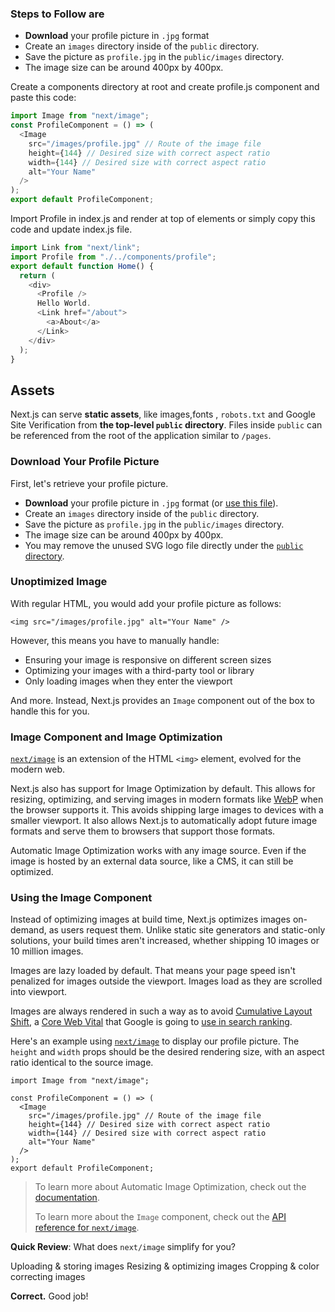 ### Steps to Follow are 
*   **Download** your profile picture in `.jpg` format
*   Create an `images` directory inside of the `public` directory.
*   Save the picture as `profile.jpg` in the `public/images` directory.
*   The image size can be around 400px by 400px.

Create a components directory at root and create profile.js component and paste this code:
```javascript
import Image from "next/image";
const ProfileComponent = () => (
  <Image
    src="/images/profile.jpg" // Route of the image file
    height={144} // Desired size with correct aspect ratio
    width={144} // Desired size with correct aspect ratio
    alt="Your Name"
  />
);
export default ProfileComponent;
```
Import Profile in index.js and render at top of elements or simply copy this code and update index.js file.
```javascript
import Link from "next/link";
import Profile from "./../components/profile";
export default function Home() {
  return (
    <div>
      <Profile />
      Hello World.
      <Link href="/about">
        <a>About</a>
      </Link>
    </div>
  );
}
```
Assets
------

Next.js can serve **static assets**, like images,fonts  , `robots.txt` and Google Site Verification from  **the top-level `public` directory**. Files inside `public` can be referenced from the root of the application similar to `/pages`.

### Download Your Profile Picture

First, let's retrieve your profile picture.

*   **Download** your profile picture in `.jpg` format (or [use this file](https://github.com/vercel/next-learn/blob/master/basics/basics-final/public/images/profile.jpg)).
*   Create an `images` directory inside of the `public` directory.
*   Save the picture as `profile.jpg` in the `public/images` directory.
*   The image size can be around 400px by 400px.
*   You may remove the unused SVG logo file directly under the [`public` directory](/docs/basic-features/static-file-serving).

### Unoptimized Image

With regular HTML, you would add your profile picture as follows:

    <img src="/images/profile.jpg" alt="Your Name" />
    

However, this means you have to manually handle:

*   Ensuring your image is responsive on different screen sizes
*   Optimizing your images with a third-party tool or library
*   Only loading images when they enter the viewport

And more. Instead, Next.js provides an `Image` component out of the box to handle this for you.

### Image Component and Image Optimization

[`next/image`](/docs/api-reference/next/image) is an extension of the HTML `<img>` element, evolved for the modern web.

Next.js also has support for Image Optimization by default. This allows for resizing, optimizing, and serving images in modern formats like [WebP](https://developer.mozilla.org/en-US/docs/Web/Media/Formats/Image_types#webp) when the browser supports it. This avoids shipping large images to devices with a smaller viewport. It also allows Next.js to automatically adopt future image formats and serve them to browsers that support those formats.

Automatic Image Optimization works with any image source. Even if the image is hosted by an external data source, like a CMS, it can still be optimized.

### Using the Image Component

Instead of optimizing images at build time, Next.js optimizes images on-demand, as users request them. Unlike static site generators and static-only solutions, your build times aren't increased, whether shipping 10 images or 10 million images.

Images are lazy loaded by default. That means your page speed isn't penalized for images outside the viewport. Images load as they are scrolled into viewport.

Images are always rendered in such a way as to avoid [Cumulative Layout Shift](https://web.dev/cls/), a [Core Web Vital](https://web.dev/vitals/#core-web-vitals) that Google is going to [use in search ranking](https://webmasters.googleblog.com/2020/05/evaluating-page-experience.html).

Here's an example using [`next/image`](/docs/api-reference/next/image.md) to display our profile picture. The `height` and `width` props should be the desired rendering size, with an aspect ratio identical to the source image.


```javacript
import Image from "next/image";

const ProfileComponent = () => (
  <Image
    src="/images/profile.jpg" // Route of the image file
    height={144} // Desired size with correct aspect ratio
    width={144} // Desired size with correct aspect ratio
    alt="Your Name"
  />
);
export default ProfileComponent;

```
    

> To learn more about Automatic Image Optimization, check out the [documentation](/docs/basic-features/image-optimization).
> 
> To learn more about the `Image` component, check out the [API reference for `next/image`](/docs/api-reference/next/image).

**Quick Review**: What does `next/image` simplify for you?

Uploading & storing images Resizing & optimizing images Cropping & color correcting images

**Correct.** Good job!